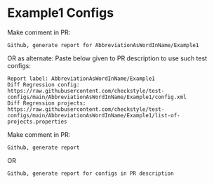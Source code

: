 # Example1 Configs
Make comment in PR:
```
Github, generate report for AbbreviationAsWordInName/Example1
```
OR as alternate:
Paste below given to PR description to use such test configs:
```
Report label: AbbreviationAsWordInName/Example1
Diff Regression config: https://raw.githubusercontent.com/checkstyle/test-configs/main/AbbreviationAsWordInName/Example1/config.xml
Diff Regression projects: https://raw.githubusercontent.com/checkstyle/test-configs/main/AbbreviationAsWordInName/Example1/list-of-projects.properties
```
Make comment in PR:
```
Github, generate report
```
OR
```
Github, generate report for configs in PR description
```
